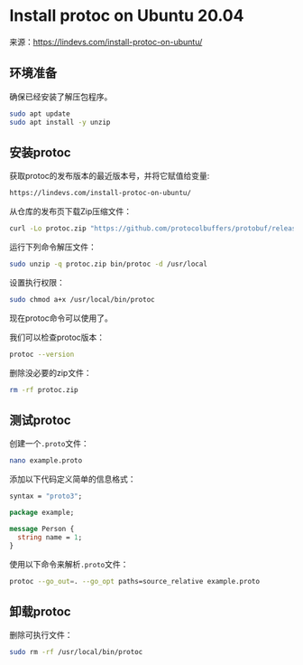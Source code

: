 # Install protoc on Ubuntu 20.04

来源：https://lindevs.com/install-protoc-on-ubuntu/

## 环境准备

确保已经安装了解压包程序。

```bash
sudo apt update
sudo apt install -y unzip
```
## 安装protoc

获取protoc的发布版本的最近版本号，并将它赋值给变量:

```bash
https://lindevs.com/install-protoc-on-ubuntu/
```

从仓库的发布页下载Zip压缩文件：
```bash
curl -Lo protoc.zip "https://github.com/protocolbuffers/protobuf/releases/latest/download/protobuf-all-${PROTOC_VERSION}.zip"
```

运行下列命令解压文件：

```bash
sudo unzip -q protoc.zip bin/protoc -d /usr/local
```

设置执行权限：

```bash
sudo chmod a+x /usr/local/bin/protoc
```

现在protoc命令可以使用了。

我们可以检查protoc版本：

```bash
protoc --version
```

删除没必要的zip文件：

```bash
rm -rf protoc.zip
```

## 测试protoc

创建一个`.proto`文件：

```bash
nano example.proto
```

添加以下代码定义简单的信息格式：

```protobuf
syntax = "proto3";

package example;

message Person {
  string name = 1;
}
```

使用以下命令来解析`.proto`文件：

```bash
protoc --go_out=. --go_opt paths=source_relative example.proto
```

## 卸载protoc

删除可执行文件：

```bash
sudo rm -rf /usr/local/bin/protoc
```

